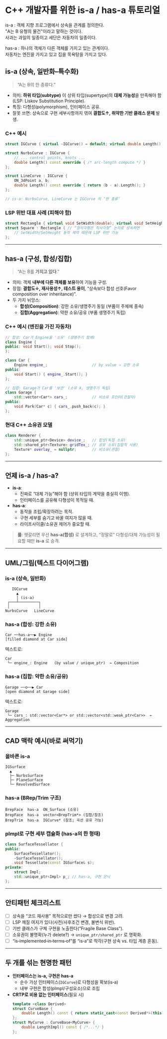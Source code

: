 # C++ 개발자를 위한 is-a / has-a 튜토리얼

is-a : 객체 지향 프로그램에서 상속을 관계를 정의한다.  
"A는 B 유형의 물건"이라고 말하는 것이다.   
사과는 과일의 일종이고 세단은 자동차의 일종이다.  

has-a : 하나의 객체가 다른 객체를 가지고 있는 관계이다.  
자동차는 엔진을 가지고 있고 집을 목욕탕을 가지고 있다.


## is‑a (상속, 일반화–특수화)
> “A는 B의 한 종류다.”

- 의미: **하위 타입(subtype)** 이 상위 타입(supertype)의 **대체 가능성**을 만족해야 함
  (LSP: Liskov Substitution Principle).
- 특징: 다형성(polymorphism), 인터페이스 공유.
- 잘못 쓰면: 상속으로 구현 세부사항까지 엮여 **결합도↑, 취약한 기반 클래스 문제** 발생.

### C++ 예시
```cpp
struct IGCurve { virtual ~IGCurve() = default; virtual double Length() const = 0; };

struct NurbsCurve : IGCurve {
    // ... control points, knots ...
    double Length() const override { /* arc-length compute */ }
};

struct LineCurve : IGCurve {
    ON_3dPoint a, b;
    double Length() const override { return (b - a).Length(); }
};

// is-a: NurbsCurve, LineCurve 는 IGCurve 의 ‘한 종류’
```

### LSP 위반 대표 사례 (피해야 함)
```cpp
struct Rectangle { virtual void SetWidth(double); virtual void SetHeight(double); };
struct Square : Rectangle { // “정사각형은 직사각형” 논리로 상속하면
    // SetWidth/SetHeight 동작 제약 때문에 LSP 위반 가능
};
```

---

## has‑a (구성, 합성/집합)
> “A는 B를 **가지고 있다**.”

- 의미: 객체 **내부에 다른 객체를 보유**하여 기능을 구성.
- 장점: **결합도↓, 재사용성↑, 테스트 용이**, “상속보다 합성 선호(Favor composition over inheritance)”.
- 두 가지 뉘앙스:
  - **합성(Composition)**: 강한 소유/생명주기 동일 (부품이 주체에 종속)
  - **집합(Aggregation)**: 약한 소유/공유 (부품 생명주기 독립)

### C++ 예시 (엔진을 가진 자동차)
```cpp
// 합성: Car가 Engine을 '소유' (생명주기 함께)
class Engine {
public: void Start(); void Stop();
};

class Car {
    Engine engine_;                    // by value → 강한 소유
public:
    void Start() { engine_.Start(); }
};

// 집합: Garage가 Car를 '보관' (소유 X, 생명주기 독립)
class Garage {
    std::vector<Car*> cars_;           // 비소유 포인터(관찰자)
public:
    void Park(Car* c) { cars_.push_back(c); }
};
```

### 현대 C++ 소유권 모델
```cpp
class Renderer {
    std::unique_ptr<Device> device_;   // 합성(독점 소유)
    std::shared_ptr<Texture> gridTex_; // 공유 소유(집합적 사용)
    Texture* overlay_ = nullptr;       // 비소유(관찰)
};
```

---

## 언제 is‑a / has‑a?
- **is‑a**:
  - 진짜로 “대체 가능”해야 함 (상위 타입의 계약을 충실히 이행).
  - 인터페이스를 공유해 다형성이 목적일 때.
- **has‑a**:
  - 동작을 조립/확장하려는 목적.
  - 구현 세부를 숨기고 바꿀 여지가 많을 때.
  - 라이프사이클/소유권 제어가 중요할 때.

> **룰**: 헷갈리면 우선 **has‑a(합성)** 로 설계하고, “정말로” 다형성/대체 가능성이 필요할 때만 **is‑a** 로 승격.

---

## UML/그림(텍스트 다이어그램)

### is‑a (상속, 일반화)
```
   IGCurve
     ▲
     │ (is-a)
 ┌───┴─────────┐
 │             │
NurbsCurve   LineCurve
```

### has‑a (합성: 강한 소유)
```
Car ──has-a──▶ Engine
[filled diamond at Car side]
```
텍스트로:
```
Car
 └─ engine_: Engine   (by value / unique_ptr)  ← Composition
```

### has‑a (집합: 약한 소유/공유)
```
Garage ──o──▶ Car
[open diamond at Garage side]
```
텍스트로:
```
Garage
 └─ cars_: std::vector<Car*> or std::vector<std::weak_ptr<Car>>  ← Aggregation
```

---

## CAD 맥락 예시(바로 써먹기)

### 올바른 is‑a
```
IGSurface
  ▲
  ├─ NurbsSurface
  ├─ PlaneSurface
  └─ RevolvedSurface
```

### has‑a (BRep/Trim 구조)
```
BrepFace  has-a  ON_Surface (소유)
BrepFace  has-a  vector<BrepTrim*> (집합/참조)
BrepTrim  has-a  IGCurve* (참조; 곡선 공유 가능)
```

### pImpl로 구현 세부 캡슐화 (has‑a의 한 형태)
```cpp
class SurfaceTessellator {
public:
    SurfaceTessellator();
    ~SurfaceTessellator();
    void Tessellate(const IGSurface& s);
private:
    struct Impl;
    std::unique_ptr<Impl> p_; // has-a, 구현 은닉
};
```

---

## 안티패턴 체크리스트
- [ ] 상속을 “코드 재사용” 목적으로만 썼다 → 합성으로 변경 고려.
- [ ] LSP 깨질 여지가 있다(사전/사후조건 변경, 불변식 위반).
- [ ] 기반 클래스가 구체 구현을 노출한다(“Fragile Base Class”).
- [ ] 소유권이 불명확(누가 delete?) → `unique_ptr/shared_ptr` 로 명확화.
- [ ] “is‑implemented‑in‑terms‑of”를 “is‑a”로 착각(구현 상속 vs. 타입 계층 혼동).

---

## 두 개를 섞는 현명한 패턴

- **인터페이스는 is‑a, 구현은 has‑a**
  - 순수 가상 인터페이스(`IGCurve`)로 다형성을 확보(is‑a)
  - 내부 구현은 합성(pImpl/구성요소)으로 조립
- **CRTP로 비용 없는 인터페이스**(필요 시)
  ```cpp
  template <class Derived>
  struct CurveBase {
      double Length() const { return static_cast<const Derived*>(this)->LengthImpl(); }
  };
  struct MyCurve : CurveBase<MyCurve> {
      double LengthImpl() const { /*...*/ }
  };
  ```

